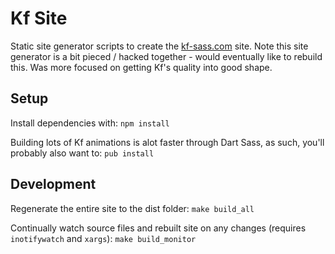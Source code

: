 # Kf Site
Static site generator scripts to create the [kf-sass.com](http://kf-sass.com) site. Note this site generator is a bit pieced / hacked together - would eventually like to rebuild this. Was more focused on getting Kf's quality into good shape.

## Setup
Install dependencies with:
`npm install`

Building lots of Kf animations is alot faster through Dart Sass, as such, you'll probably also want to:
`pub install`

## Development
Regenerate the entire site to the dist folder:
`make build_all`

Continually watch source files and rebuilt site on any changes (requires `inotifywatch` and `xargs`):
`make build_monitor`